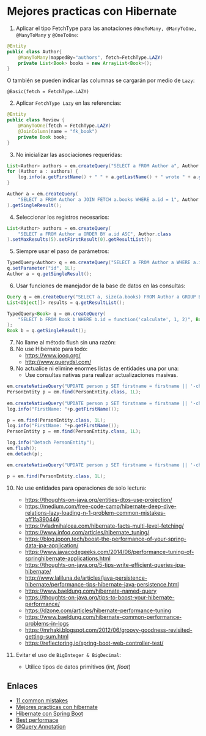# Mejores practicas con Hibernate

1. Aplicar el tipo FetchType para las anotaciones `@OneToMany, @ManyToOne, @ManyToMany` y `@OneToOne`:

```java
@Entity
public class Author{ 
    @ManyToMany(mappedBy="authors", fetch=FetchType.LAZY)
    private List<Book> books = new ArrayList<Book>();     
}                   
```

O también se pueden indicar las columnas se cargarán por medio de `Lazy`:

`@Basic(fetch = FetchType.LAZY)`

2. Aplicar `FetchType Lazy` en las referencias:

```java
@Entity
public class Review { 
    @ManyToOne(fetch = FetchType.LAZY)
    @JoinColumn(name = "fk_book")
    private Book book;          
}                     
```

3. No inicializar las asociaciones requeridas:

```java
List<Author> authors = em.createQuery("SELECT a FROM Author a", Author.class).getResultList();
for (Author a : authors) {
    log.info(a.getFirstName() + " " + a.getLastName() + " wrote " + a.getBooks().size() + " books.");
} 

Author a = em.createQuery(
    "SELECT a FROM Author a JOIN FETCH a.books WHERE a.id = 1", Author.class
).getSingleResult();
```

4. Seleccionar los registros necesarios:

```java
List<Author> authors = em.createQuery(
    "SELECT a FROM Author a ORDER BY a.id ASC", Author.class
).setMaxResults(5).setFirstResult(0).getResultList();
```

5. Siempre usar el paso de parámetros:

```java
TypedQuery<Author> q = em.createQuery("SELECT a FROM Author a WHERE a.id = :id", Author.class);
q.setParameter("id", 1L);
Author a = q.getSingleResult();
```

6. Usar funciones de manejador de la base de datos en las consultas:

```java
Query q = em.createQuery("SELECT a, size(a.books) FROM Author a GROUP BY a.id");
List<Object[]> results = q.getResultList();

TypedQuery<Book> q = em.createQuery(
    "SELECT b FROM Book b WHERE b.id = function('calculate', 1, 2)", Book.class
);
Book b = q.getSingleResult();              
```

7. No llame al método flush sin una razón:
8. No use Hibernate para todo:
    - https://www.jooq.org/
    - http://www.querydsl.com/
9. No actualice ni elimine enormes listas de entidades una por una:
	- Use consultas nativas para realizar actualizaciones masivas.
```java	
em.createNativeQuery("UPDATE person p SET firstname = firstname || '-changed'").executeUpdate();
PersonEntity p = em.find(PersonEntity.class, 1L);
    
em.createNativeQuery("UPDATE person p SET firstname = firstname || '-changed'").executeUpdate();
log.info("FirstName: "+p.getFirstName());

p = em.find(PersonEntity.class, 1L);
log.info("FirstName: "+p.getFirstName());
PersonEntity p = em.find(PersonEntity.class, 1L);

log.info("Detach PersonEntity");
em.flush();
em.detach(p);

em.createNativeQuery("UPDATE person p SET firstname = firstname || '-changed'").executeUpdate();

p = em.find(PersonEntity.class, 1L);
```
10. No use entidades para operaciones de solo lectura:
	- https://thoughts-on-java.org/entities-dtos-use-projection/
	- https://medium.com/free-code-camp/hibernate-deep-dive-relations-lazy-loading-n-1-problem-common-mistakes-aff1fa390446
	- https://vladmihalcea.com/hibernate-facts-multi-level-fetching/
	- https://www.infoq.com/articles/hibernate_tuning/
	- https://blog.ippon.tech/boost-the-performance-of-your-spring-data-jpa-application/
	- https://www.javacodegeeks.com/2014/06/performance-tuning-of-springhibernate-applications.html
	- https://thoughts-on-java.org/5-tips-write-efficient-queries-jpa-hibernate/
	- http://www.laliluna.de/articles/java-persistence-hibernate/performance-tips-hibernate-java-persistence.html
	- https://www.baeldung.com/hibernate-named-query
	- https://thoughts-on-java.org/tips-to-boost-your-hibernate-performance/
	- https://dzone.com/articles/hibernate-performance-tuning
	- https://www.baeldung.com/hibernate-common-performance-problems-in-logs
	- https://mrhaki.blogspot.com/2012/06/groovy-goodness-revisited-getting-sum.html
	- https://reflectoring.io/spring-boot-web-controller-test/
	
11. Evitar el uso de `BigInteger & BigDecimal`: 
    - Utilice tipos de datos primitivos (*int, float*)

## Enlaces

- [11 common mistakes](https://thoughts-on-java.org/common-hibernate-mistakes-cripple-performance/)
- [Mejores practicas con hibernate](https://dzone.com/articles/50-best-performance-practices-for-hibernate-5-amp)
- [Hibernate con Spring Boot](https://github.com/AnghelLeonard/Hibernate-SpringBoot)
- [Best performace](https://blog.ippon.tech/boost-the-performance-of-your-spring-data-jpa-application/)
- [@Query Annotation](https://thoughts-on-java.org/spring-data-jpa-query-annotation/)
